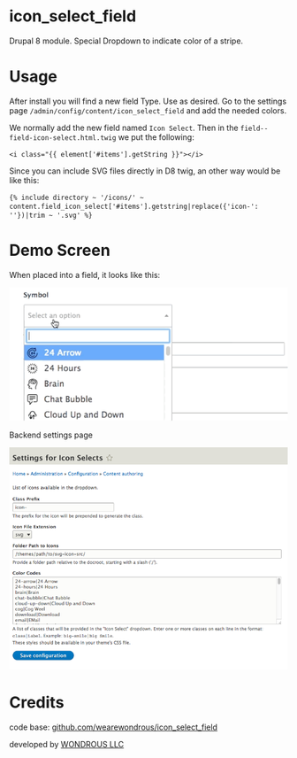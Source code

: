# icon_select_field

Drupal 8 module. Special Dropdown to indicate color of a stripe.

# Usage

After install you will find a new field Type. Use as desired.
Go to the settings page `/admin/config/content/icon_select_field` and add the needed colors.

We normally add the new field named `Icon Select`.
Then in the `field--field-icon-select.html.twig` we put the following:

``` twig
<i class="{{ element['#items'].getString }}"></i>
```

Since you can include SVG files directly in D8 twig, an other way would be like this:

```twig
{% include directory ~ '/icons/' ~ content.field_icon_select['#items'].getstring|replace({'icon-': ''})|trim ~ '.svg' %}
```

# Demo Screen

When placed into a field, it looks like this:

![](docs/icon-select-field-demo.gif)

Backend settings page

![](docs/icon-select-settings-page.png)

# Credits

code base: [github.com/wearewondrous/icon_select_field](https://github.com/wearewondrous/icon_select_field/)

developed by [WONDROUS LLC](https://www.wearewondrous.com/)
